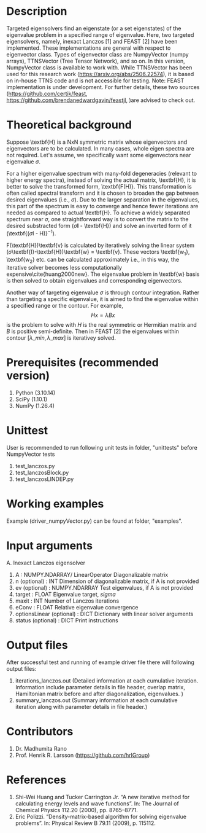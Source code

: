 # Description
Targeted eigensolvers find an eigenstate (or a set eigenstates) of the eigenvalue problem in a specified range of eigenvalue.
Here, two targeted eigensolvers, namely, inexact Lanczos [1] and FEAST [2] have been implemented.
These implementations are general with respect to eigenvector class. Types of eigenvector class are
NumpyVector (numpy arrays), TTNSVector (Tree Tensor Network), and so on. In this version, NumpyVector
class is available to work with. While TTNSVector has been used for this research work (https://arxiv.org/abs/2506.22574),
it is based on in-house TTNS code and is not accessible for testing. 
Note: FEAST implementation is under development. For further details, 
these two sources (https://github.com/certik/feast, https://github.com/brendanedwardgavin/feastjl, )are advised to check out. 

# Theoretical background
Suppose \textbf{H} is a NxN symmetric matrix whose eigenvectors and eigenvectors are to be calculated. 
In many cases, whole eigen spectra are not required. Let's assume, we specifically want some eigenvectors near eigenvalue $\sigma$.

For a higher eigenvalue spectrum with many-fold degeneracies (relevant to higher energy spectra), instead of solving the actual
matrix, \textbf{H}, it is better to solve the transformed form, \textbf{F(H)}. 
This transformation is often called spectral transform and it is chosen to broaden the gap between desired eigenvalues (i.e., $\sigma$). 
Due to the larger separation in the eigenvalues, this part of the spectrum is easy to converge and hence fewer iterations are needed as compared to actual \textbf{H}.
To achieve a widely separated spectrum near $\sigma$, one straightforward way is to convert the matrix to the desired substracted form ($\sigma \textbf{I}$ - \textbf{H}) and solve an inverted form of it (\textbf{($\sigma$I - H)}$^{-1}$).

F(\textbf{H})\textbf{v} is calculated by iteratively solving the linear system ($\sigma$\textbf{I}-\textbf{H})\textbf{w} = \textbf{v}. These vectors \textbf{w$_1$}, \textbf{w$_2$} etc. can be calculated approximately i.e., in this way, the iterative solver becomes less computationally expensive\cite{huang2000new}.
The eigenvalue problem in \textbf{w} basis is then solved to obtain eigenvalues and corresponding eigenvectors.

Another way of targeting eigenvalue $\sigma$ is through contour integration.
Rather than targeting a specific eigenvalue, it is aimed to find the eigenvalue within a specified range or the contour.
For example, $$Hx=\lambda Bx$$ is the problem to solve with $H$ is the real symmetric or Hermitian matrix and $B$ is positive semi-definite.
Then in FEAST [2] the eigenvalues within contour [$\lambda\_{min},\lambda\_{max}$] is iterativey solved.

# Prerequisites (recommended version)
1. Python (3.10.14)
2. SciPy (1.10.1)
3. NumPy (1.26.4)

# Unittest
User is recommended to run following unit tests in folder, "unittests" before NumpyVector tests
1. test_lanczos.py 
2. test_lanczosBlock.py
3. test_lanczosLINDEP.py

# Working examples
Example (driver_numpyVector.py) can be found at folder, "examples".

# Input arguments
A. Inexact Lanczos eigensolver
1. A 		 : 	NUMPY.NDARRAY/ LinearOperator
			Diagonalizable matrix
2. n (optional)  : 	INT
       			Dimension of diagonalizable matrix, 
			if A is not provided
3. ev (optional) :	NUMPY.NDARRAY
			Test eigenvalues, 
			if A is not provided
4. target        : 	FLOAT
			Eigenvalue target, $sigma$
3. maxit	 :	INT
			Number of Lanczos iterations
4. eConv	 :	FLOAT
			Relative eigenvalue convergence
5. optionsLinear 
(optional)       :	DICT
			Dictionary with linear solver arguments
6. status (optional)
		 :	DICT
			Print instructions

# Output files
After successful test and running of example driver file there will following output files:
1. iterations_lanczos.out (Detailed information at each cumulative iteration. Information include
parameter details in file header, overlap matrix, Hamiltonian matrix before and after diagonalization, eigenvalues. )
2. summary_lanczos.out (Summary information at each cumulative iteration along with parameter details in file header.)

# Contributors
1. Dr. Madhumita Rano
2. Prof. Henrik R. Larsson (https://github.com/hrlGroup)

# References
1. Shi-Wei Huang and Tucker Carrington Jr. “A new iterative method for calculating energy levels and
wave functions”. In: The Journal of Chemical Physics 112.20 (2000), pp. 8765–8771.
2. Eric Polizzi. “Density-matrix-based algorithm for solving eigenvalue problems”. In: Physical Review B
79.11 (2009), p. 115112.
